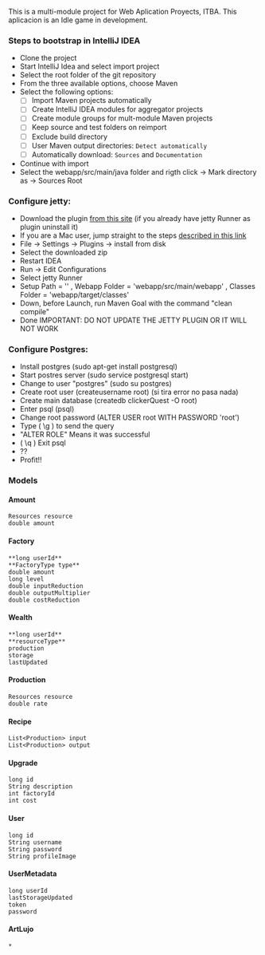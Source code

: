 This is a multi-module project for Web Aplication Proyects, ITBA.
This aplicacion is an Idle game in development.

### Steps to bootstrap in IntelliJ IDEA
- Clone the project
- Start IntelliJ Idea and select import project
- Select the root folder of the git repository
- From the three available options, choose Maven
- Select the following options:
  - [ ] Import Maven projects automatically
  - [ ] Create IntelliJ IDEA modules for aggregator projects
  - [ ] Create module groups for mult-module Maven projects
  - [ ] Keep source and test folders on reimport
  - [ ] Exclude build directory
  - [ ] User Maven output directories: `Detect automatically`
  - [ ] Automatically download: `Sources` and `Documentation`
- Continue with import
- Select the webapp/src/main/java folder and rigth click -> Mark directory as -> Sources Root

### Configure jetty:

- Download the plugin [from this site](https://plugins.jetbrains.com/plugin/download?updateId=22888) (if you already have jetty Runner as plugin uninstall it)
- If you are a Mac user, jump straight to the steps [described in this link](https://www.jetbrains.com/help/idea/2016.3/installing-updating-and-uninstalling-repository-plugins.html)
- File -> Settings -> Plugins -> install from disk
- Select the downloaded zip
- Restart IDEA
- Run -> Edit Configurations
- Select jetty Runner
- Setup Path = '\' , Webapp Folder = 'webapp/src/main/webapp' , Classes Folder = 'webapp/target/classes'
- Down, before Launch, run Maven Goal with the command "clean compile"
- Done
IMPORTANT: DO NOT UPDATE THE JETTY PLUGIN OR IT WILL NOT WORK

### Configure Postgres:
- Install postgres (sudo apt-get install postgresql)
- Start postres server (sudo service postgresql start)
- Change to user "postgres" (sudo su postgres)
- Create root user (createusername root) (si tira error no pasa nada)
- Create main database (createdb clickerQuest -O root)
- Enter psql (psql)
- Change root password (ALTER USER root WITH PASSWORD 'root')
- Type ( \g ) to send the query
- "ALTER ROLE" Means it was successful
- ( \q ) Exit psql
- ??
- Profit!!


### Models

#### Amount
    Resources resource
	double amount

#### Factory
	**long userId**
    **FactoryType type**
	double amount
	long level
	double inputReduction
	double outputMultiplier
	double costReduction

#### Wealth
    **long userId**
    **resourceType**
    production
    storage
    lastUpdated

#### Production
	Resources resource
	double rate

#### Recipe
	List<Production> input
	List<Production> output

#### Upgrade
	long id
	String description
	int factoryId
	int cost

#### User
	long id
	String username
	String password
	String profileImage

#### UserMetadata
    long userId
    lastStorageUpdated
    token
    password


#### ArtLujo
    *



